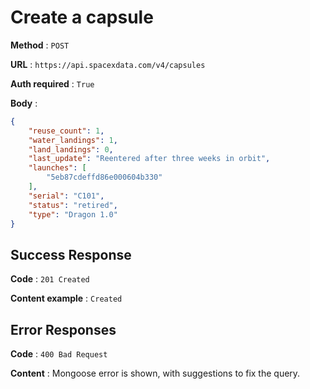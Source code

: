 # Create a capsule

**Method** : `POST`

**URL** : `https://api.spacexdata.com/v4/capsules`

**Auth required** : `True`

**Body** :

```json
{
    "reuse_count": 1,
    "water_landings": 1,
    "land_landings": 0,
    "last_update": "Reentered after three weeks in orbit",
    "launches": [
        "5eb87cdeffd86e000604b330"
    ],
    "serial": "C101",
    "status": "retired",
    "type": "Dragon 1.0"
}
```

## Success Response

**Code** : `201 Created`

**Content example** : `Created`

## Error Responses

**Code** : `400 Bad Request`

**Content** : Mongoose error is shown, with suggestions to fix the query.
